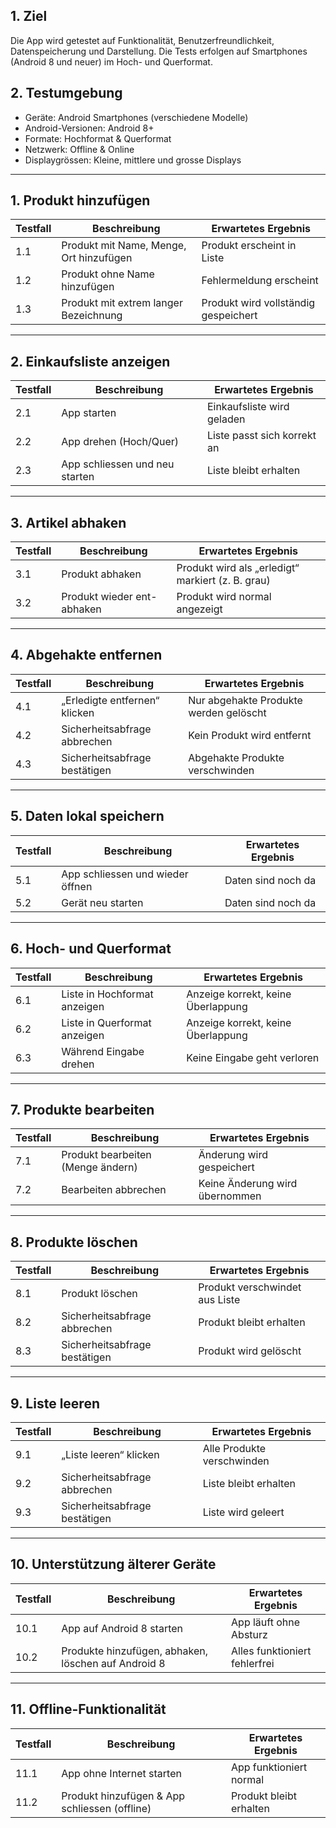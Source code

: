 ## 1. Ziel
Die App wird getestet auf Funktionalität, Benutzerfreundlichkeit, Datenspeicherung und Darstellung. Die Tests erfolgen auf Smartphones (Android 8 und neuer) im Hoch- und Querformat.

## 2. Testumgebung
- Geräte: Android Smartphones (verschiedene Modelle)
- Android-Versionen: Android 8+
- Formate: Hochformat & Querformat
- Netzwerk: Offline & Online
- Displaygrössen: Kleine, mittlere und grosse Displays

---

## 1. Produkt hinzufügen
| Testfall | Beschreibung | Erwartetes Ergebnis |
|---|---|---|
| 1.1 | Produkt mit Name, Menge, Ort hinzufügen | Produkt erscheint in Liste |
| 1.2 | Produkt ohne Name hinzufügen | Fehlermeldung erscheint |
| 1.3 | Produkt mit extrem langer Bezeichnung | Produkt wird vollständig gespeichert |

---

## 2. Einkaufsliste anzeigen
| Testfall | Beschreibung | Erwartetes Ergebnis |
|---|---|---|
| 2.1 | App starten | Einkaufsliste wird geladen |
| 2.2 | App drehen (Hoch/Quer) | Liste passt sich korrekt an |
| 2.3 | App schliessen und neu starten | Liste bleibt erhalten |

---

## 3. Artikel abhaken
| Testfall | Beschreibung | Erwartetes Ergebnis |
|---|---|---|
| 3.1 | Produkt abhaken | Produkt wird als „erledigt“ markiert (z. B. grau) |
| 3.2 | Produkt wieder ent-abhaken | Produkt wird normal angezeigt |

---

## 4. Abgehakte entfernen
| Testfall | Beschreibung | Erwartetes Ergebnis |
|---|---|---|
| 4.1 | „Erledigte entfernen“ klicken | Nur abgehakte Produkte werden gelöscht |
| 4.2 | Sicherheitsabfrage abbrechen | Kein Produkt wird entfernt |
| 4.3 | Sicherheitsabfrage bestätigen | Abgehakte Produkte verschwinden |

---

## 5. Daten lokal speichern
| Testfall | Beschreibung | Erwartetes Ergebnis |
|---|---|---|
| 5.1 | App schliessen und wieder öffnen | Daten sind noch da |
| 5.2 | Gerät neu starten | Daten sind noch da |

---

## 6. Hoch- und Querformat
| Testfall | Beschreibung | Erwartetes Ergebnis |
|---|---|---|
| 6.1 | Liste in Hochformat anzeigen | Anzeige korrekt, keine Überlappung |
| 6.2 | Liste in Querformat anzeigen | Anzeige korrekt, keine Überlappung |
| 6.3 | Während Eingabe drehen | Keine Eingabe geht verloren |

---

## 7. Produkte bearbeiten
| Testfall | Beschreibung | Erwartetes Ergebnis |
|---|---|---|
| 7.1 | Produkt bearbeiten (Menge ändern) | Änderung wird gespeichert |
| 7.2 | Bearbeiten abbrechen | Keine Änderung wird übernommen |

---

## 8. Produkte löschen
| Testfall | Beschreibung | Erwartetes Ergebnis |
|---|---|---|
| 8.1 | Produkt löschen | Produkt verschwindet aus Liste |
| 8.2 | Sicherheitsabfrage abbrechen | Produkt bleibt erhalten |
| 8.3 | Sicherheitsabfrage bestätigen | Produkt wird gelöscht |

---

## 9. Liste leeren
| Testfall | Beschreibung | Erwartetes Ergebnis |
|---|---|---|
| 9.1 | „Liste leeren“ klicken | Alle Produkte verschwinden |
| 9.2 | Sicherheitsabfrage abbrechen | Liste bleibt erhalten |
| 9.3 | Sicherheitsabfrage bestätigen | Liste wird geleert |

---

## 10. Unterstützung älterer Geräte
| Testfall | Beschreibung | Erwartetes Ergebnis |
|---|---|---|
| 10.1 | App auf Android 8 starten | App läuft ohne Absturz |
| 10.2 | Produkte hinzufügen, abhaken, löschen auf Android 8 | Alles funktioniert fehlerfrei |

---

## 11. Offline-Funktionalität
| Testfall | Beschreibung | Erwartetes Ergebnis |
|---|---|---|
| 11.1 | App ohne Internet starten | App funktioniert normal |
| 11.2 | Produkt hinzufügen & App schliessen (offline) | Produkt bleibt erhalten |
